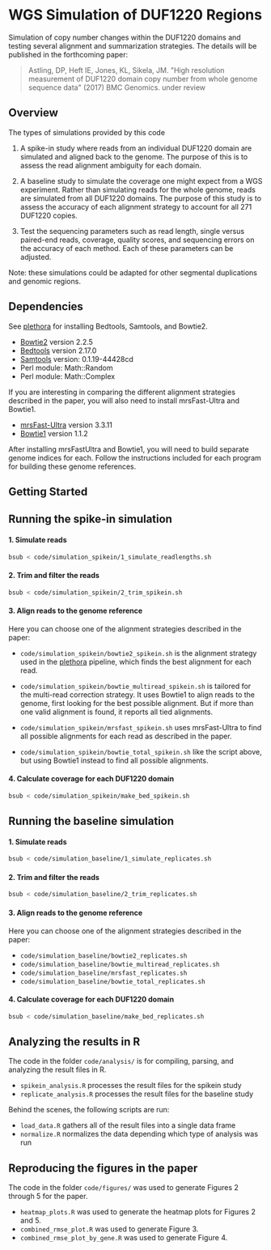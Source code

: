
# WGS Simulation of DUF1220 Regions

Simulation of copy number changes within the DUF1220 domains and testing several
alignment and summarization strategies. The details will be published in the
forthcoming paper:

> Astling, DP, Heft IE, Jones, KL, Sikela, JM. "High resolution measurement of
> DUF1220 domain copy number from whole genome sequence data" (2017) BMC
> Genomics. under review


## Overview

The types of simulations provided by this code

1. A spike-in study where reads from an individual DUF1220 domain are simulated
   and aligned back to the genome. The purpose of this is to assess the read
alignment ambiguity for each domain.

2. A baseline study to simulate the coverage one might expect from a WGS
   experiment. Rather than simulating reads for the whole genome, reads are
simulated from all DUF1220 domains. The purpose of this study is to assess the
accuracy of each alignment strategy to account for all 271 DUF1220 copies.

3. Test the sequencing parameters such as read length, single versus paired-end
   reads, coverage, quality scores, and sequencing errors on the accuracy of
each method. Each of these parameters can be adjusted.

Note: these simulations could be adapted for other segmental duplications and
genomic regions.


## Dependencies

See [plethora](https://github.com/dpastling/plethora) for installing Bedtools, Samtools, and Bowtie2.

- [Bowtie2](http://bowtie-bio.sourceforge.net/bowtie2/index.shtml) version 2.2.5
- [Bedtools](http://bedtools.readthedocs.io/en/latest/) version 2.17.0
- [Samtools](http://samtools.sourceforge.net) version: 0.1.19-44428cd
- Perl module: Math::Random
- Perl module: Math::Complex

If you are interesting in comparing the different alignment strategies described
in the paper, you will also need to install mrsFast-Ultra and Bowtie1.

- [mrsFast-Ultra](http://sfu-compbio.github.io/mrsfast/) version 3.3.11
- [Bowtie1](http://bowtie-bio.sourceforge.net/index.shtml) version 1.1.2

After installing mrsFastUltra and Bowtie1, you will need to build separate
genome indices for each. Follow the instructions included for each program for
building these genome references.


## Getting Started



## Running the spike-in simulation

#### 1. Simulate reads

```bash
bsub < code/simulation_spikein/1_simulate_readlengths.sh
```

#### 2. Trim and filter the reads

```bash
bsub < code/simulation_spikein/2_trim_spikein.sh
```

#### 3. Align reads to the genome reference

Here you can choose one of the alignment strategies described in the paper:

- `code/simulation_spikein/bowtie2_spikein.sh` is the alignment strategy used in
  the [plethora](https://github.com/dpastling/plethora) pipeline, which finds
the best alignment for each read.

- `code/simulation_spikein/bowtie_multiread_spikein.sh` is tailored for the
  multi-read correction strategy. It uses Bowtie1 to align reads to the genome,
first looking for the best possible alignment. But if more than one valid
alignment is found, it reports all tied alignments.

- `code/simulation_spikein/mrsfast_spikein.sh` uses mrsFast-Ultra to find all
  possible alignments for each read as described in the paper.

- `code/simulation_spikein/bowtie_total_spikein.sh` like the script above, but
  using Bowtie1 instead to find all possible alignments.


#### 4. Calculate coverage for each DUF1220 domain

```bash
bsub < code/simulation_spikein/make_bed_spikein.sh
```


## Running the baseline simulation

#### 1. Simulate reads

```bash
bsub < code/simulation_baseline/1_simulate_replicates.sh
```

#### 2. Trim and filter the reads

```bash
bsub < code/simulation_baseline/2_trim_replicates.sh
```

#### 3. Align reads to the genome reference

Here you can choose one of the alignment strategies described in the paper:

- `code/simulation_baseline/bowtie2_replicates.sh`
- `code/simulation_baseline/bowtie_multiread_replicates.sh`
- `code/simulation_baseline/mrsfast_replicates.sh`
- `code/simulation_baseline/bowtie_total_replicates.sh`

#### 4. Calculate coverage for each DUF1220 domain

```bash
bsub < code/simulation_baseline/make_bed_replicates.sh
```


## Analyzing the results in R

The code in the folder `code/analysis/` is for compiling, parsing, and analyzing the result files in R.


- `spikein_analysis.R` processes the result files for the spikein study
- `replicate_analysis.R` processes the result files for the baseline study

Behind the scenes, the following scripts are run:

- `load_data.R` gathers all of the result files into a single data frame
- `normalize.R` normalizes the data depending which type of analysis was run


## Reproducing the figures in the paper

The code in the folder `code/figures/` was used to generate Figures 2 through 5 for the paper.

- `heatmap_plots.R` was used to generate the heatmap plots for Figures 2 and 5.
- `combined_rmse_plot.R` was used to generate Figure 3.
- `combined_rmse_plot_by_gene.R` was used to generate Figure 4.


